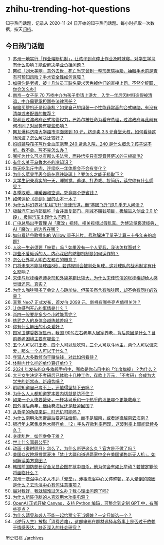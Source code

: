 # zhihu-trending-hot-questions

知乎热门话题，记录从 2020-11-24
日开始的知乎热门话题。每小时抓取一次数据，按天[归档](./archives)。

## 今日热门话题

<!-- BEGIN -->
<!-- 最后更新时间 Thu Dec 12 2024 08:37:04 GMT+0800 (China Standard Time) -->

1. [苏州一地实行「作业熔断机制」，让孩子到点停止作业及时就寝，对学生学习有什么影响？能否解决学业负担问题？](https://www.zhihu.com/question/6447822043)
1. [网红「刘大美丽」意外去世，死亡当天曾到一整形医院抽脂，抽脂手术前是否有可预知风险？手术安全性如何保障？](https://www.zhihu.com/question/6443942642)
1. [如果你是老板，被十几位员工联名要求罢免掉他们的直接上司，不然全辞职，你会怎么办?](https://www.zhihu.com/question/3660334847)
1. [南京一女子花 70 万找中介为孩子申请上港大，入学一年后因材料造假被清退，中介需要承担哪些法律责任？](https://www.zhihu.com/question/6360528540)
1. [电脑买整机还是组装机？如果自己想组装一个性能非常高的台式电脑，有没有清单或者配置的推荐？](https://www.zhihu.com/question/3883799059)
1. [叙利亚过渡政府正式接管权力，巴希尔被任命为看守总理，过渡政府与此前有何不同？对局势有哪些影响？](https://www.zhihu.com/question/6503825131)
1. [网友爆料济南大学超市泡面涨到 10 元，挤走卖 3.5 元食堂大叔，如何看待这场风波？怎么解决比较好？](https://www.zhihu.com/question/6424849506)
1. [妈妈辅导孩子写作业血压飙至 240 紧急入院，240 是什么概念？孩子说不听、教不会、写不完怎么办？](https://www.zhihu.com/question/6561247674)
1. [哪吒为什么可以有那么多法宝，而孙悟空只有观音菩萨送的三根毫毛?](https://www.zhihu.com/question/658325564)
1. [有什么关于乌鲁木齐的冷知识？](https://www.zhihu.com/question/55094348)
1. [每天吃半斤牛肉，连续吃一年体质会不会有变化？](https://www.zhihu.com/question/64085283)
1. [为什么苹果手表会吸在高铁玻璃上？要怎么才能无损取下？](https://www.zhihu.com/question/6473456780)
1. [大学生记录真实的一天，睡懒觉、逃课、打游戏、投简历，读完你有什么感受？](https://www.zhihu.com/question/6579939409)
1. [冬季取暖，电暖器和空调，究竟哪个更省钱？](https://www.zhihu.com/question/5813666417)
1. [如何评价《亮剑》里的山本一木？](https://www.zhihu.com/question/301414318)
1. [为什么科幻界对“机械飞升”津津乐道，而“基因飞升”却几乎无人问津？](https://www.zhihu.com/question/441417478)
1. [极越汽车发内部信称「合并重复部门、削减不赚钱项目，极越进入创业 2.0 阶段」，极越汽车出现什么问题？](https://www.zhihu.com/question/6582036876)
1. [广电总局出手管理 AI「魔改」视频，相关视频以假乱真、为博流量亵渎经典，AI「魔改」的边界在哪？](https://www.zhihu.com/question/6444691483)
1. [如何看待谷歌推出的 Willow 量子芯片，号称解决了量子计算三十多年来的难题?](https://www.zhihu.com/question/6448259220)
1. [人这一生必须要「被爱」吗？如果没有一个人爱我，我该怎样面对？](https://www.zhihu.com/question/6473043603)
1. [那些不爱倾诉的人，内心深层的防御机制是如何运作的？](https://www.zhihu.com/question/6227647447)
1. [怎么让外星人明白左和右的概念？](https://www.zhihu.com/question/6077800535)
1. [门将未来不能持球超8秒，若违规则会被判处角球，这对球队的战术制定有什么影响？](https://www.zhihu.com/question/6096570222)
1. [宋佳与张桂梅老师身形和外貌差距比较大，为什么宋佳饰演的张桂梅却给人感觉很还原、真实？](https://www.zhihu.com/question/5975422008)
1. [为什么咖啡喝多了会让人心跳加快，但茶虽然含有咖啡因，却不会有同样的效果？](https://www.zhihu.com/question/1848242777)
1. [真我 Neo7 正式发布，首发价 2099 元，新机有哪些亮点值得关注？](https://www.zhihu.com/question/6581317541)
1. [让你感到开心的事情是什么？](https://www.zhihu.com/question/641891862)
1. [肖四一般要花多少个小时能背完？](https://www.zhihu.com/question/464748787)
1. [练武之人的身体会越练越差吗？](https://www.zhihu.com/question/6134623357)
1. [你有什么解压的小众爱好？](https://www.zhihu.com/question/618709255)
1. [国家卫健委数据显示，我国 90%左右老年人居家养老，背后原因是什么？目前养老困境主要有哪些？](https://www.zhihu.com/question/6538657813)
1. [五个人可以打王者，四个人可以玩吃鸡，三个人可以斗地主，两个人可以谈恋爱，那么一个人可以干什么？](https://www.zhihu.com/question/3198021670)
1. [年轻人大多数倾向于赚快钱，对此如何看待？](https://www.zhihu.com/question/6470096248)
1. [体制内什么样的单位算好单位？](https://www.zhihu.com/question/2540707705)
1. [2024 年发布的众多旗舰手机中，哪款是你心目中的「年度旗舰」？为什么？](https://www.zhihu.com/question/6490242105)
1. [大三女生决定不考研后已体验十几种工作，存款上万元，「不考研」会成为大学生的新常态、新趋势吗？](https://www.zhihu.com/question/6467334098)
1. [明明知道自己考不上，还值得坚持下去吗？](https://www.zhihu.com/question/5294441885)
1. [为什么人人都知道罗本要内切就是防不住？](https://www.zhihu.com/question/310628014)
1. [如果一个人快要饿死，一杯冰可乐和一个热乎的汉堡哪个更能救命？](https://www.zhihu.com/question/6305702425)
1. [国外博后两年，继续卷海优还是赶紧回国？](https://www.zhihu.com/question/6517741079)
1. [从哲学的角度来讲，时光机可能吗？](https://www.zhihu.com/question/6125426281)
1. [为什么南明永历帝最后要逃往缅甸，而不是越南，或者途径越南去海南？](https://www.zhihu.com/question/4877458915)
1. [银行年末密集发售大额存单，「2」字头存款利率再现，这波利率上调能延续多久？](https://www.zhihu.com/question/6541492012)
1. [身逢乱世，如何幸免于难？](https://www.zhihu.com/question/6040520674)
1. [世上什么事最公平?](https://www.zhihu.com/question/1473238021)
1. [动画《秦时明月》怎么了，为什么断更这么久？官方是不做了吗？](https://www.zhihu.com/question/6355612406)
1. [美国众议院将投票表决「禁止大疆和道通两家中企在美国销售新无人机」，如何解读美方意图？](https://www.zhihu.com/question/6454091265)
1. [韩国前国防部长官金龙显企图在狱中自杀，他为何会有如此举动？若被定罪他将面临什么？](https://www.zhihu.com/question/6551574890)
1. [郑州一洗浴中心多人不适「晕堂」，涉事洗浴中心关停整顿，多人晕倒的原因是什么？去洗浴中心有何注意事项？](https://www.zhihu.com/question/6445744460)
1. [越对我好，我就越难过怎么办？我心理出问题了吗?](https://www.zhihu.com/question/5879354325)
1. [为什么组装电脑的人喜欢用大功率电源？](https://www.zhihu.com/question/6556703688)
1. [OpenAI 正式开放 Canvas，支持 Python 编码，可整合到定制 GPT 中，有哪些亮点？](https://www.zhihu.com/question/6538689607)
1. [为什么晴雯和袭人不能一起给贾宝玉当姨娘？一定只能选一个？](https://www.zhihu.com/question/5367703473)
1. [《逆行人生》被指「消费苦难」，这部电影在题材选择与叙事上是否过于依赖于情感表达，缺乏深入的社会研究？](https://www.zhihu.com/question/5975723005)

<!-- END -->

历史归档 [./archives](./archives)
